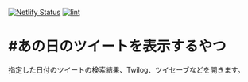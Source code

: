 [![Netlify Status](https://api.netlify.com/api/v1/badges/6d4a116a-f029-436d-85a5-22ba103a163e/deploy-status)](https://app.netlify.com/sites/anohi-no-tweet/deploys)
[![lint](https://github.com/munierujp/anohi-no-tweet/actions/workflows/lint.yml/badge.svg)](https://github.com/munierujp/anohi-no-tweet/actions/workflows/lint.yml)

# #あの日のツイートを表示するやつ

指定した日付のツイートの検索結果、Twilog、ツイセーブなどを開きます。
